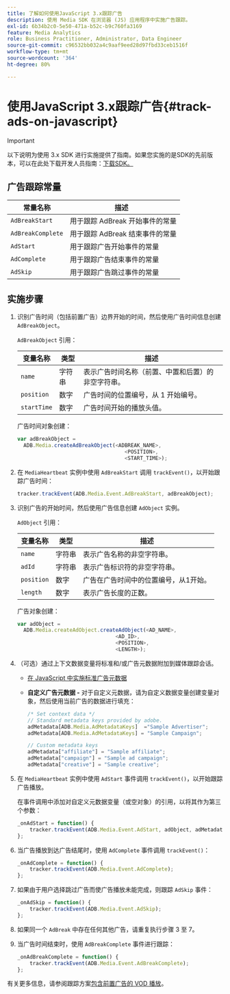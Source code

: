 ```yaml
---
title: 了解如何使用JavaScript 3.x跟踪广告
description: 使用 Media SDK 在浏览器 (JS) 应用程序中实施广告跟踪。
exl-id: 6b34b2c0-5e50-471a-b52c-b9c760fa3169
feature: Media Analytics
role: Business Practitioner, Administrator, Data Engineer
source-git-commit: c96532bb032a4c9aaf9eed28d97fbd33ceb1516f
workflow-type: tm+mt
source-wordcount: '364'
ht-degree: 80%

---
```


# 使用JavaScript 3.x跟踪广告{#track-ads-on-javascript}

>[!IMPORTANT]
>
>以下说明为使用 3.x SDK 进行实施提供了指南。如果您实施的是SDK的先前版本，可以在此处下载开发人员指南：[下载SDK。](/help/sdk-implement/download-sdks.md)

## 广告跟踪常量

| 常量名称 | 描述   |
|---|---|
| `AdBreakStart` | 用于跟踪 AdBreak 开始事件的常量 |
| `AdBreakComplete` | 用于跟踪 AdBreak 结束事件的常量 |
| `AdStart` | 用于跟踪广告开始事件的常量 |
| `AdComplete` | 用于跟踪广告结束事件的常量 |
| `AdSkip` | 用于跟踪广告跳过事件的常量 |

## 实施步骤

1. 识别广告时间（包括前置广告）边界开始的时间，然后使用广告时间信息创建 `AdBreakObject`。

   `AdBreakObject` 引用：

   | 变量名称 | 类型 | 描述 |
   | --- | --- | --- |
   | `name` | 字符串 | 表示广告时间名称（前置、中置和后置）的非空字符串。 |
   | `position` | 数字 | 广告时间的位置编号，从 1 开始编号。 |
   | `startTime` | 数字 | 广告时间开始的播放头值。 |

   广告时间对象创建：

   ```js
   var adBreakObject =
     ADB.Media.createAdBreakObject(<ADBREAK_NAME>,
                                      <POSITION>,
                                      <START_TIME>);
   ```

1. 在 `MediaHeartbeat` 实例中使用 `AdBreakStart` 调用 `trackEvent()`，以开始跟踪广告时间：

   ```js
   tracker.trackEvent(ADB.Media.Event.AdBreakStart, adBreakObject);
   ```

1. 识别广告的开始时间，然后使用广告信息创建 `AdObject` 实例。

   `AdObject` 引用：

   | 变量名称 | 类型 | 描述 |
   | --- | --- | --- |
   | `name` | 字符串 | 表示广告名称的非空字符串。 |
   | `adId` | 字符串 | 表示广告标识符的非空字符串。 |
   | `position` | 数字 | 广告在广告时间中的位置编号，从1开始。 |
   | `length` | 数字 | 表示广告长度的正数。 |

   广告对象创建：

   ```js
   var adObject =
     ADB.Media.createAdObject.createAdObject(<AD_NAME>,
                                   <AD_ID>,
                                   <POSITION>,
                                   <LENGTH>);
   ```

1. （可选）通过上下文数据变量将标准和/或广告元数据附加到媒体跟踪会话。

   * [在 JavaScript 中实施标准广告元数据](/help/sdk-implement/track-ads/impl-std-ad-metadata/impl-std-ad-md-js/impl-std-ad-metadata-js3.md)
   * **自定义广告元数据 -** 对于自定义元数据，请为自定义数据变量创建变量对象，然后使用当前广告的数据进行填充：

      ```js
      /* Set context data */
      // Standard metadata keys provided by adobe.
      adMetadata[ADB.Media.AdMetadataKeys]  ="Sample Advertiser";
      adMetadata[ADB.Media.AdMetadataKeys] = "Sample Campaign";
      
      // Custom metadata keys
      adMetadata["affiliate"] = "Sample affiliate";
      adMetadata["campaign"] = "Sample ad campaign";
      adMetadata["creative"] = "Sample creative";
      ```

1. 在 `MediaHeartbeat` 实例中使用 `AdStart` 事件调用 `trackEvent()`，以开始跟踪广告播放。

   在事件调用中添加对自定义元数据变量（或空对象）的引用，以将其作为第三个参数：

   ```js
   _onAdStart = function() {
       tracker.trackEvent(ADB.Media.Event.AdStart, adObject, adMetadata);
   };
   ```

1. 当广告播放到达广告结尾时，使用 `AdComplete` 事件调用 `trackEvent()`：

   ```js
   _onAdComplete = function() {
       tracker.trackEvent(ADB.Media.Event.AdComplete);
   };
   ```

1. 如果由于用户选择跳过广告而使广告播放未能完成，则跟踪 `AdSkip` 事件：

   ```js
   _onAdSkip = function() {
       tracker.trackEvent(ADB.Media.Event.AdSkip);
   };
   ```

1. 如果同一个 `AdBreak` 中存在任何其他广告，请重复执行步骤 3 至 7。
1. 当广告时间结束时，使用 `AdBreakComplete` 事件进行跟踪：

   ```js
   _onAdBreakComplete = function() {
       tracker.trackEvent(ADB.Media.Event.AdBreakComplete);
   };
   ```

有关更多信息，请参阅跟踪方案[包含前置广告的 VOD 播放](/help/sdk-implement/tracking-scenarios/vod-preroll-ads.md)。
